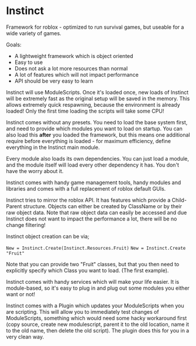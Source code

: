 Instinct
=================

Framework for roblox - optimized to run survival games, but useable for a wide variety of games. 

Goals:

* A lightweight framework which is object oriented
* Easy to use
* Does not ask a lot more resources than normal
* A lot of features which will not impact performance
* API should be very easy to learn

Instinct will use ModuleScripts. Once it's loaded once, new loads of Instinct will be extremely fast as the original setup will be saved in the memory. This allows extremely quick respawning, because the environment is already loaded! Only the first time loading the scripts will take some CPU!

Instinct comes without any presets. You need to load the base system first, and need to provide which modules you want to load on startup. You can also load this **after** you loaded the framework, but this means one additional require before everything is loaded - for maximum efficiency, define everything in the Instinct main module.

Every module also loads its own dependencies. You can just load a module, and the module itself will load every other dependency it has. You don't have the worry about it.

Instinct comes with handy game management tools, handy modules and libraries and comes with a full replacement of roblox default GUIs.

Instinct tries to mirror the roblox API. It has features which provide a Child-Parent structure. Objects can either be created by ClassName or by their raw object data. Note that raw object data can easily be accessed and due Instinct does not want to impact the performance a lot, there will be no change filtering!

Instinct object creation can be via;

`New = Instinct.Create(Instinct.Resources.Fruit)`
`New = Instinct.Create "Fruit"`

Note that you can provide two "Fruit" classes, but that you then need to explicitly specify which Class you want to load. (The first example). 

Instinct comes with handy services which will make your life easier. It is module-based, so it's easy to plug in and plug out some modules you either want or not!

Instinct comes with a Plugin which updates your ModuleScripts when you are scripting. This will allow you to immediately test changes of ModuleScripts, something which would need some hacky workaround first (copy source, create new modulescript, parent it to the old location, name it to the old name, then delete the old script). The plugin does this for you in a very clean way.
